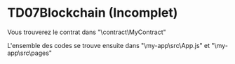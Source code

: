 # TD07Blockchain (Incomplet)

Vous trouverez le contrat dans "\contract\MyContract"

L'ensemble des codes se trouve ensuite dans "\my-app\src\App.js" et "\my-app\src\pages"
